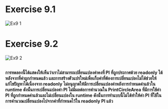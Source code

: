 # Exercise 9.1
![Ex9 1](https://github.com/65030179179Pattarapon/03376836-OOP-2566-Lab-06/assets/144198506/74894186-59e2-49e9-a81e-153eb6bb1cdb)

# Exercise 9.2
![Ex9 2](https://github.com/65030179179Pattarapon/03376836-OOP-2566-Lab-06/assets/144198506/f90f72f0-c6a8-4166-85c3-f7ca38a39bb8)
##
#### การทดลองนี้ได้แสดงให้เห็นว่าเราไม่สามารถเปลี่ยนแปลงค่าคงที่ PI ที่ถูกประกาศด้วย readonly ได้หลังจากที่ค่าถูกกำหนดแล้ว และการสร้างตัวแปรใหม่เพื่อเก็บค่าที่ต้องการเปลี่ยนแปลงไม่ได้ช่วยให้แก้ไขปัญหาได้เนื่องจาก readonly ไม่อนุญาตให้มีการเปลี่ยนแปลงค่าหลังการกำหนดค่าแล้วใน runtime ดังนั้นการเปลี่ยนแปลงค่า PI ไม่มีผลต่อการคำนวณใน PrintCircleArea ที่มีการใช้ค่า PI ที่ถูกกำหนดค่าแล้วและไม่เปลี่ยนแปลงใน runtime ดังนั้นการทำแบบนี้ไม่ได้ทำให้ค่า PI ที่ใช้ในการคำนวณเปลี่ยนแปลงไปจากค่าที่กำหนดไว้ใน readonly PI แล้ว
